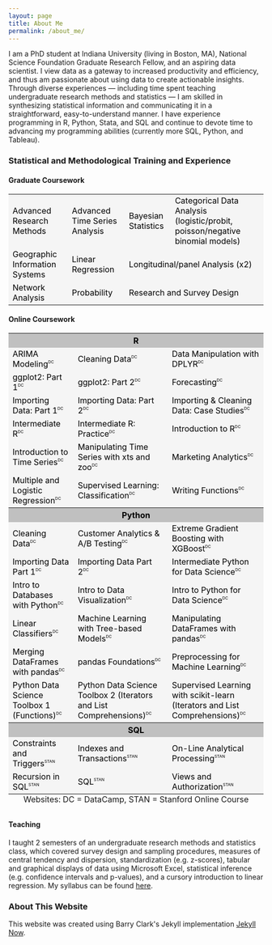 ```yaml
---
layout: page
title: About Me
permalink: /about_me/
---
```


I am a PhD student at Indiana University (living in Boston, MA), National Science Foundation Graduate Research Fellow, and an aspiring data scientist. I view data as a gateway to increased productivity and efficiency, and thus am passionate about using data to create actionable insights. Through diverse experiences &mdash; including time spent teaching undergraduate research methods and statistics &mdash; I am skilled in synthesizing statistical information and communicating it in a straightforward, easy-to-understand manner. I have experience programming in R, Python, Stata, and SQL and continue to devote time to advancing my programming abilities (currently more SQL, Python, and Tableau).
 
### Statistical and Methodological Training and Experience
#### Graduate Coursework
<table class="tg">
  <tr style="background-color:WhiteSmoke;color:black;">
    <td> Advanced Research Methods </td>
    <td> Advanced Time Series Analysis </td>
    <td> Bayesian Statistics </td>
    <td> Categorical Data Analysis (logistic/probit, poisson/negative binomial models) </td> 
  </tr>
  <tr style="background-color:WhiteSmoke;color:black;">
    <td> Geographic Information Systems </td>
    <td> Linear Regression </td>
    <td colspan = '2'> Longitudinal/panel Analysis (x2) </td>  
  </tr>
  <tr style="background-color:WhiteSmoke;color:black;">
    <td> Network Analysis </td>  
    <td> Probability </td>    
    <td colspan = '2'> Research and Survey Design </td>
  </tr>
</table>

#### Online Coursework
<table class="tg">
<caption align="bottom"> Websites: DC = DataCamp, STAN = Stanford Online Course </caption>
  <tr style="background-color:Silver;color:black;">
    <th class="tg-us36" colspan="3"> R </th>
  </tr>
  <tr style="background-color:WhiteSmoke;color:black;">
    <td class="tg-us36"> ARIMA Modeling<sup style="font-size: 8px; line-height: 0; vertical-align: 7px">DC</sup> </td>
    <td class="tg-us36"> Cleaning Data<sup style="font-size: 8px; line-height: 0; vertical-align: 7px">DC</sup> </td>
    <td class="tg-us36"> Data Manipulation with DPLYR<sup style="font-size: 8px; line-height: 0; vertical-align: 7px">DC</sup> </td>
  </tr>
  <tr style="background-color:WhiteSmoke;color:black;">
    <td class="tg-us36"> ggplot2: Part 1<sup style="font-size: 8px; line-height: 0; vertical-align: 7px">DC</sup></td>
    <td class="tg-us36"> ggplot2: Part 2<sup style="font-size: 8px; line-height: 0; vertical-align: 7px">DC</sup></td>
    <td class="tg-us36"> Forecasting<sup style="font-size: 8px; line-height: 0; vertical-align: 7px">DC</sup></td>
  </tr>
  <tr style="background-color:WhiteSmoke;color:black;">
    <td class="tg-yw4l"> Importing Data: Part 1<sup style="font-size: 8px; line-height: 0; vertical-align: 7px">DC</sup></td>
    <td class="tg-yw4l"> Importing Data: Part 2<sup style="font-size: 8px; line-height: 0; vertical-align: 7px">DC</sup></td>
    <td class="tg-yw4l"> Importing & Cleaning Data: Case Studies<sup style="font-size: 8px; line-height: 0; vertical-align: 7px">DC</sup></td>
  </tr>
  <tr style="background-color:WhiteSmoke;color:black;">
    <td class="tg-yw4l"> Intermediate R<sup style="font-size: 8px; line-height: 0; vertical-align: 7px">DC</sup></td>
    <td class="tg-yw4l"> Intermediate R: Practice<sup style="font-size: 8px; line-height: 0; vertical-align: 7px">DC</sup></td>
    <td class="tg-yw4l"> Introduction to R<sup style="font-size: 8px; line-height: 0; vertical-align: 7px">DC</sup></td>
  </tr>
  <tr style="background-color:WhiteSmoke;color:black;">
    <td class="tg-yw4l"> Introduction to Time Series<sup style="font-size: 8px; line-height: 0; vertical-align: 7px">DC</sup></td>
    <td class="tg-yw4l"> Manipulating Time Series with xts and zoo<sup style="font-size: 8px; line-height: 0; vertical-align: 7px">DC</sup></td>
    <td class="tg-yw4l"> Marketing Analytics<sup style="font-size: 8px; line-height: 0; vertical-align: 7px">DC</sup></td>
  </tr>
  <tr style="background-color:WhiteSmoke;color:black;">
 <td class="tg-yw4l"> Multiple and Logistic Regression<sup style="font-size: 8px; line-height: 0; vertical-align: 7px">DC</sup></td>
    <td class="tg-yw4l"> Supervised Learning: Classification<sup style="font-size: 8px; line-height: 0; vertical-align: 7px">DC</sup></td>
    <td class="tg-yw4l"> Writing Functions<sup style="font-size: 8px; line-height: 0; vertical-align: 7px">DC</sup></td>
  </tr>
 
  <tr style="background-color:Silver;color:black;"> 
    <th class="tg-yw4l" colspan="3"> Python </th>
  </tr>
  <tr style="background-color:WhiteSmoke;color:black;">
    <td class="tg-yw4l"> Cleaning Data<sup style="font-size: 8px; line-height: 0; vertical-align: 7px">DC</sup></td>
    <td class="tg-yw4l"> Customer Analytics & A/B Testing<sup style="font-size: 8px; line-height: 0; vertical-align: 7px">DC</sup></td>
    <td class="tg-yw4l"> Extreme Gradient Boosting with XGBoost<sup style="font-size: 8px; line-height: 0; vertical-align: 7px">DC</sup></td>
  </tr>
  <tr style="background-color:WhiteSmoke;color:black;">
    <td class="tg-yw4l"> Importing Data Part 1<sup style="font-size: 8px; line-height: 0; vertical-align: 7px">DC</sup></td>
    <td class="tg-yw4l"> Importing Data Part 2<sup style="font-size: 8px; line-height: 0; vertical-align: 7px">DC</sup></td>
    <td class="tg-yw4l"> Intermediate Python for Data Science<sup style="font-size: 8px; line-height: 0; vertical-align: 7px">DC</sup></td>
  </tr>
  <tr style="background-color:WhiteSmoke;color:black;">
    <td class="tg-yw4l"> Intro to Databases with Python<sup style="font-size: 8px; line-height: 0; vertical-align: 7px">DC</sup></td>
    <td class="tg-yw4l"> Intro to Data Visualization<sup style="font-size: 8px; line-height: 0; vertical-align: 7px">DC</sup></td>
    <td class="tg-yw4l"> Intro to Python for Data Science<sup style="font-size: 8px; line-height: 0; vertical-align: 7px">DC</sup></td>
  </tr>
  <tr style="background-color:WhiteSmoke;color:black;">
    <td class="tg-yw4l"> Linear Classifiers<sup style="font-size: 8px; line-height: 0; vertical-align: 7px">DC</sup></td>
    <td class="tg-yw4l"> Machine Learning with Tree-based Models<sup style="font-size: 8px; line-height: 0; vertical-align: 7px">DC</sup></td>
    <td class="tg-yw4l"> Manipulating DataFrames with pandas<sup style="font-size: 8px; line-height: 0; vertical-align: 7px">DC</sup></td>
  </tr>
  <tr style="background-color:WhiteSmoke;color:black;">
    <td class="tg-yw4l"> Merging DataFrames with pandas<sup style="font-size: 8px; line-height: 0; vertical-align: 7px">DC</sup></td>
    <td class="tg-yw4l"> pandas Foundations<sup style="font-size: 8px; line-height: 0; vertical-align: 7px">DC</sup></td>
    <td class="tg-yw4l"> Preprocessing for Machine Learning<sup style="font-size: 8px; line-height: 0; vertical-align: 7px">DC</sup></td>
  </tr>
  <tr style="background-color:WhiteSmoke;color:black;">
    <td class="tg-yw4l"> Python Data Science Toolbox 1 (Functions)<sup style="font-size: 8px; line-height: 0; vertical-align: 7px">DC</sup></td>
    <td class="tg-yw4l"> Python Data Science Toolbox 2 (Iterators and List Comprehensions)<sup style="font-size: 8px; line-height: 0; vertical-align: 7px">DC</sup></td>
    <td class="tg-yw4l"> Supervised Learning with scikit-learn (Iterators and List Comprehensions)<sup style="font-size: 8px; line-height: 0; vertical-align: 7px">DC</sup></td>
  </tr>
  <tr style="background-color:Silver;color:black;">
    <th class="tg-yw4l" colspan="3"> SQL </th>
  </tr>
  <tr style="background-color:WhiteSmoke;color:black;">
    <td class="tg-yw4l"> Constraints and Triggers<sup style="font-size: 8px; line-height: 0; vertical-align: 7px">STAN</sup></td>
    <td class="tg-yw4l"> Indexes and Transactions<sup style="font-size: 8px; line-height: 0; vertical-align: 7px">STAN</sup></td>
    <td class="tg-yw4l"> On-Line Analytical Processing<sup style="font-size: 8px; line-height: 0; vertical-align: 7px">STAN</sup></td>
  </tr>
  <tr style="background-color:WhiteSmoke;color:black;">
    <td class="tg-yw4l"> Recursion in SQL<sup style="font-size: 8px; line-height: 0; vertical-align: 7px">STAN</sup></td>
    <td class="tg-yw4l"> SQL<sup style="font-size: 8px; line-height: 0; vertical-align: 7px">STAN</sup></td>
    <td class="tg-yw4l"> Views and Authorization<sup style="font-size: 8px; line-height: 0; vertical-align: 7px">STAN</sup></td>
  </tr>
</table>

#### Teaching
I taught 2 semesters of an undergraduate research methods and statistics class, which covered survey design and sampling procedures, measures of central tendency and dispersion, standardization (e.g. z-scores), tabular and graphical displays of data using Microsoft Excel, statistical inference (e.g. confidence intervals and p-values), and a cursory introduction to linear regression. My syllabus can be found [here](https://www.dropbox.com/s/7zz5ivndcprj73u/s110-SP18-syllabus-V2_no-comments.docx?dl=0).

### About This Website
This website was created using Barry Clark's Jekyll implementation [Jekyll Now](https://github.com/barryclark/jekyll-now). 
